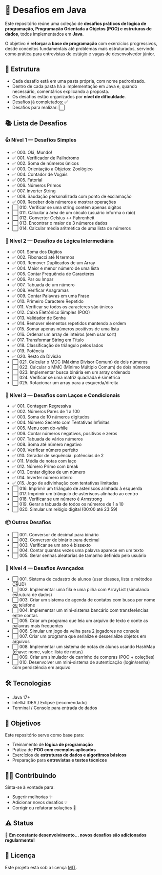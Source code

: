 # 🚀 Desafios em Java

Este repositório reúne uma coleção de **desafios práticos de lógica de programação, Programação Orientada a Objetos (POO) e estruturas de dados**, todos implementados em **Java**.

O objetivo é **reforçar a base de programação** com exercícios progressivos, desde conceitos fundamentais até problemas mais estruturados, servindo como prática para entrevistas de estágio e vagas de desenvolvedor júnior.

## 📂 Estrutura

- Cada desafio está em uma pasta própria, com nome padronizado.
- Dentro de cada pasta há a implementação em Java e, quando necessário, comentários explicando a proposta.
- Os desafios estão organizados por **nível de dificuldade**.
- Desafios já completados: ✅
- Desafios para realizar: ⬜

## 📚 Lista de Desafios

### 👍 Nível 1 — Desafios Simples
* ✅ 000. Olá, Mundo!
* ✅ 001. Verificador de Palíndromo
* ✅ 002. Soma de números únicos
* ✅ 003. Orientação a Objetos: Zoológico
* ✅ 004. Contador de Vogais
* ✅ 005. Fatorial
* ✅ 006. Números Primos
* ✅ 007. Inverter String
* ✅ 008. Saudação personalizada com ponto de exclamação
* ✅ 009. Receber dois números e mostrar operações
* ⬜ 010. Verificar se uma string contém apenas dígitos
* ⬜ 011. Calcular a área de um círculo (usuário informa o raio)
* ⬜ 012. Converter Celsius ↔ Fahrenheit
* ⬜ 013. Encontrar o maior de 3 números dados
* ⬜ 014. Calcular média aritmética de uma lista de números

### 🧠 Nível 2 — Desafios de Lógica Intermediária
* ✅ 001. Soma dos Dígitos
* ✅ 002. Fibonacci até N termos
* ✅ 003. Remover Duplicados de um Array
* ✅ 004. Maior e menor número de uma lista
* ✅ 005. Contar Frequência de Caracteres
* ✅ 006. Par ou Ímpar
* ✅ 007. Tabuada de um número
* ✅ 008. Verificar Anagramas
* ✅ 009. Contar Palavras em uma Frase
* ✅ 010. Primeiro Caractere Repetido
* ✅ 011. Verificar se todos os caracteres são únicos
* ✅ 012. Caixa Eletrônico Simples (POO)
* ✅ 013. Validador de Senha
* ✅ 014. Remover elementos repetidos mantendo a ordem
* ✅ 015. Somar apenas números positivos de uma lista
* ✅ 016. Ordenar um array de inteiros (sem usar sort)
* ✅ 017. Transformar String em Título
* ✅ 018. Classificação de triângulo pelos lados
* ✅ 019. Potência
* ✅ 020. Resto da Divisão
* ⬜ 021. Calcular o MDC (Máximo Divisor Comum) de dois números
* ⬜ 022. Calcular o MMC (Mínimo Múltiplo Comum) de dois números
* ⬜ 023. Implementar busca binária em um array ordenado
* ⬜ 024. Verificar se uma matriz quadrada é simétrica
* ⬜ 025. Rotacionar um array para a esquerda/direita

### 🔁 Nível 3 — Desafios com Laços e Condicionais
* ✅ 001. Contagem Regressiva
* ✅ 002. Números Pares de 1 a 100
* ✅ 003. Soma de 10 números digitados
* ✅ 004. Número Secreto com Tentativas Infinitas
* ✅ 005. Menu com do-while
* ✅ 006. Contar números negativos, positivos e zeros
* ✅ 007. Tabuada de vários números
* ✅ 008. Soma até número negativo
* ✅ 009. Verificar número perfeito
* ✅ 010. Gerador de sequência: potências de 2
* ✅ 011. Média de notas com laço
* ✅ 012. Número Primo com break
* ✅ 013. Contar dígitos de um número
* ✅ 014. Inverter número inteiro
* ✅ 015. Jogo de adivinhação com tentativas limitadas
* ⬜ 016. Imprimir um triângulo de asteriscos alinhado à esquerda
* ⬜ 017. Imprimir um triângulo de asteriscos alinhado ao centro
* ⬜ 018. Verificar se um número é Armstrong
* ⬜ 019. Gerar a tabuada de todos os números de 1 a 10
* ⬜ 020. Simular um relógio digital (00:00 até 23:59)

### 📦 Outros Desafios
* ⬜ 001. Conversor de decimal para binário
* ⬜ 002. Conversor de binário para decimal
* ⬜ 003. Verificar se um ano é bissexto
* ⬜ 004. Contar quantas vezes uma palavra aparece em um texto
* ⬜ 005. Gerar senhas aleatórias de tamanho definido pelo usuário

### 🚀 Nível 4 — Desafios Avançados
* ⬜ 001. Sistema de cadastro de alunos (usar classes, lista e métodos CRUD)
* ⬜ 002. Implementar uma fila e uma pilha com ArrayList (simulando estrutura de dados)
* ⬜ 003. Criar um sistema de agenda de contatos com busca por nome ou telefone
* ⬜ 004. Implementar um mini-sistema bancário com transferências entre contas
* ⬜ 005. Criar um programa que leia um arquivo de texto e conte as palavras mais frequentes
* ⬜ 006. Simular um jogo da velha para 2 jogadores no console
* ⬜ 007. Criar um programa que serialize e desserialize objetos em arquivos
* ⬜ 008. Implementar um sistema de notas de alunos usando HashMap (chave: nome, valor: lista de notas)
* ⬜ 009. Criar um simulador de carrinho de compras (POO + coleções)
* ⬜ 010. Desenvolver um mini-sistema de autenticação (login/senha) com persistência em arquivo

## 🛠️ Tecnologias
- Java 17+
- IntelliJ IDEA / Eclipse (recomendado)
- Terminal / Console para entrada de dados

## 📌 Objetivos
Este repositório serve como base para:
- Treinamento de **lógica de programação**
- Prática de **POO com exemplos aplicados**
- Exercícios de **estruturas de dados e algoritmos básicos**
- Preparação para **entrevistas e testes técnicos**

## 👨‍💻 Contribuindo
Sinta-se à vontade para:
- Sugerir melhorias ✨
- Adicionar novos desafios 💡
- Corrigir ou refatorar soluções 🔧

## ⚠️ Status
📌 **Em constante desenvolvimento... novos desafios são adicionados regularmente!**

## 📄 Licença
Este projeto está sob a licença [MIT](LICENSE).

